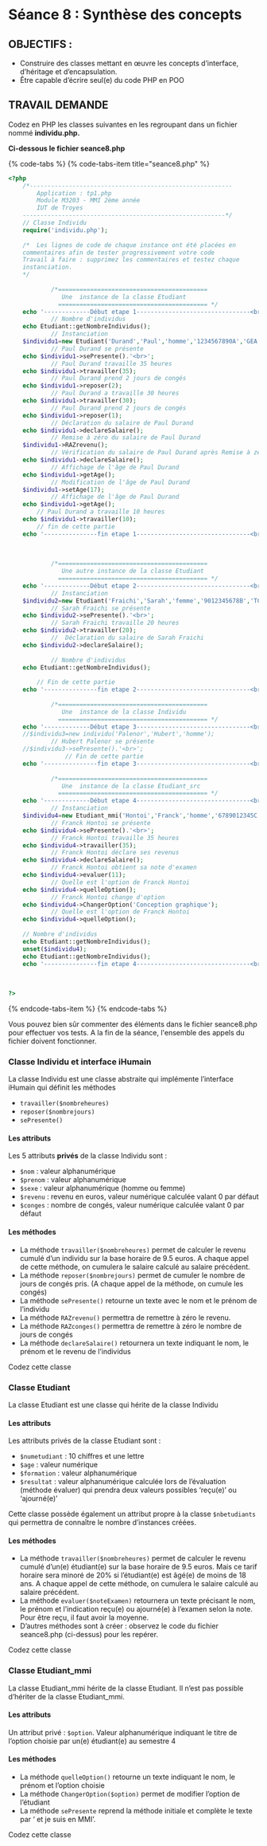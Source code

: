 # Séance 8 : Synthèse des concepts

## OBJECTIFS :

* Construire des classes mettant en œuvre les concepts d’interface, d’héritage et d’encapsulation.
* Être capable d’écrire seul\(e\) du code PHP en POO 

## TRAVAIL DEMANDE

Codez en PHP les classes suivantes en les regroupant dans un fichier nommé **individu.php.**

**Ci-dessous le fichier seance8.php**

{% code-tabs %}
{% code-tabs-item title="seance8.php" %}
```php
<?php
	/*---------------------------------------------------------
	 	Application : tp1.php
		Module M3203 - MMI 2ème année
		IUT de Troyes
	---------------------------------------------------------*/
	// Classe Individu
	require('individu.php');
	
	/*  Les lignes de code de chaque instance ont été placées en
	commentaires afin de tester progressivement votre code
	Travail à faire : supprimez les commentaires et testez chaque 
	instanciation.
	*/
	
			/*==========================================
			   Une  instance de la classe Etudiant
			  ========================================== */
	echo '-------------Début etape 1--------------------------------<br>';
			// Nombre d'individus
	echo Etudiant::getNombreIndividus();
			// Instanciation
	$individu1=new Etudiant('Durand','Paul','homme','1234567890A','GEA',16);
			// Paul Durand se présente
	echo $individu1->sePresente().'<br>';
			// Paul Durand travaille 35 heures
	echo $individu1->travailler(35);
			// Paul Durand prend 2 jours de congés
	echo $individu1->reposer(2);
			// Paul Durand a travaille 30 heures
	echo $individu1->travailler(30);
			// Paul Durand prend 2 jours de congés
	echo $individu1->reposer(1);
			// Déclaration du salaire de Paul Durand
	echo $individu1->declareSalaire();
			// Remise à zéro du salaire de Paul Durand
	$individu1->RAZrevenu();
			// Vérification du salaire de Paul Durand après Remise à zéro
	echo $individu1->declareSalaire();
			// Affichage de l'âge de Paul Durand
	echo $individu1->getAge();
			// Modification de l'âge de Paul Durand
	$individu1->setAge(17);
			// Affichage de l'âge de Paul Durand
	echo $individu1->getAge();
		// Paul Durand a travaille 10 heures
	echo $individu1->travailler(10);
		// fin de cette partie
	echo '---------------fin etape 1--------------------------------<br>';
			
			
	
			/*==========================================
			   Une autre instance de la classe Etudiant
			  ========================================== */
	echo '-------------Début etape 2--------------------------------<br>';
			// Instanciation
	$individu2=new Etudiant('Fraichi','Sarah','femme','9012345678B','TC',18);
			// Sarah Fraichi se présente
	echo $individu2->sePresente().'<br>';
			// Sarah Fraichi travaille 20 heures
	echo $individu2->travailler(20);
			//  Déclaration du salaire de Sarah Fraichi 
	echo $individu2->declareSalaire();
	
			// Nombre d'individus
	echo Etudiant::getNombreIndividus();
	
		// Fin de cette partie
	echo '---------------fin etape 2--------------------------------<br>';
	
			/*==========================================
			   Une  instance de la classe Individu
			  ========================================== */
	echo '-------------Début etape 3--------------------------------<br>';
	//$individu3=new individu('Palenor','Hubert','homme');
			// Hubert Palenor se présente
	//$individu3->sePresente().'<br>';
				// Fin de cette partie
	echo '---------------fin etape 3--------------------------------<br>';
	
			/*==========================================
			   Une  instance de la classe Etudiant_src
			  ========================================== */
	echo '-------------Début etape 4--------------------------------<br>';
			// Instanciation
	$individu4=new Etudiant_mmi('Hontoi','Franck','homme','6789012345C','SRC',18,'Web avancé');
			// Franck Hontoi se présente
	echo $individu4->sePresente().'<br>';
			// Franck Hontoi travaille 35 heures
	echo $individu4->travailler(35);
			// Franck Hontoi déclare ses revenus
	echo $individu4->declareSalaire();
			// Franck Hontoi obtient sa note d'examen
	echo $individu4->evaluer(11);
			// Quelle est l'option de Franck Hontoi
	echo $individu4->quelleOption();
			// Franck Hontoi change d'option
	echo $individu4->ChangerOption('Conception graphique');
			// Quelle est l'option de Franck Hontoi
	echo $individu4->quelleOption();
	
	// Nombre d'individus
	echo Etudiant::getNombreIndividus();
	unset($individu4);
	echo Etudiant::getNombreIndividus();
	echo '---------------fin etape 4--------------------------------<br>';
	
	
	
?>
```
{% endcode-tabs-item %}
{% endcode-tabs %}

Vous pouvez bien sûr commenter des éléments dans le fichier seance8.php pour effectuer vos tests. A la fin de la séance, l'ensemble des appels du fichier doivent fonctionner.

### Classe Individu et interface iHumain

La classe Individu est une classe abstraite qui implémente l’interface iHumain qui définit les méthodes

* `travailler($nombreheures)`
* `reposer($nombrejours)`
* `sePresente()`

#### Les attributs

Les 5 attributs **privés** de la classe Individu sont :

* `$nom` : valeur alphanumérique
* `$prenom` : valeur alphanumérique
* `$sexe` : valeur alphanumérique \(homme ou femme\)
* `$revenu` : revenu en euros, valeur numérique calculée valant 0 par défaut
* `$conges` : nombre de congés, valeur numérique calculée valant 0 par défaut

#### Les méthodes

* La méthode `travailler($nombreheures)` permet de calculer le revenu cumulé d’un individu sur la base horaire de 9.5 euros. A chaque appel de cette méthode, on cumulera le salaire calculé au salaire précédent.
* La méthode `reposer($nombrejours)` permet de cumuler le nombre de jours de congés pris. \(A chaque appel de la méthode, on cumule les congés\)
* La méthode `sePresente()` retourne un texte avec le nom et le prénom de l’individu
* La méthode `RAZrevenu()` permettra de remettre à zéro le revenu.
* La méthode `RAZconges()` permettra de remettre à zéro le nombre de jours de congés
* La méthode `declareSalaire()` retournera un texte indiquant le nom, le prénom et le revenu de l’individus

Codez cette classe

### Classe Etudiant

La classe Etudiant est une classe qui hérite de la classe Individu

#### Les attributs

Les attributs privés de la classe Etudiant sont :

* `$numetudiant` : 10 chiffres et une lettre
* `$age` : valeur numérique
* `$formation` : valeur alphanumérique
* `$resultat` : valeur alphanumérique calculée lors de l’évaluation \(méthode évaluer\) qui prendra deux valeurs possibles ‘reçu\(e\)’ ou ‘ajourné\(e\)’

Cette classe possède également un attribut propre à la classe `$nbetudiants` qui permettra de connaître le nombre d’instances créées.

#### Les méthodes

* La méthode `travailler($nombreheures)` permet de calculer le revenu cumulé d’un\(e\) étudiant\(e\) sur la base horaire de 9.5 euros. Mais ce tarif horaire sera minoré de 20% si l’étudiant\(e\) est âgé\(e\) de moins de 18 ans. A chaque appel de cette méthode, on cumulera le salaire calculé au salaire précédent.
* La méthode `evaluer($noteExamen)` retournera un texte précisant le nom, le prénom et l’indication reçu\(e\) ou ajourné\(e\) à l’examen selon la note. Pour être reçu, il faut avoir la moyenne.
* D’autres méthodes sont à créer : observez le code du fichier seance8.php \(ci-dessus\) pour les repérer.

Codez cette classe

### Classe Etudiant\_mmi

La classe Etudiant\_mmi hérite de la classe Etudiant. Il n’est pas possible d’hériter de la classe Etudiant\_mmi.

#### Les attributs

Un attribut privé : `$option`. Valeur alphanumérique indiquant le titre de l’option choisie par un\(e\) étudiant\(e\) au semestre 4

#### Les méthodes

* La méthode `quelleOption()` retourne un texte indiquant le nom, le prénom et l’option choisie
* La méthode `ChangerOption($option)` permet de modifier l’option de l’étudiant
* La méthode `sePresente` reprend la méthode initiale et complète le texte par ‘ et je suis en MMI’.

Codez cette classe

